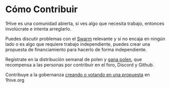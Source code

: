 # Cómo Contribuir

1Hive es una comunidad abierta, si ves algo que necesita trabajo, entonces involúcrate e intenta arreglarlo.

Puedes discutir problemas con el [Swarm](../../community/swarms/) relevante y si no encaja en ningún lado o es algo que requiere trabajo independiente, puedes crear una propuesta de financiamiento para hacerlo de forma independiente. 

Regístrate en la distribución semanal de polen y [gana polen](), que recompensa a las personas por contribuir en el foro, Discord y Github. 

Contribuye a la gobernanza [creando o votando en una propuesta]() en 1hive.org

